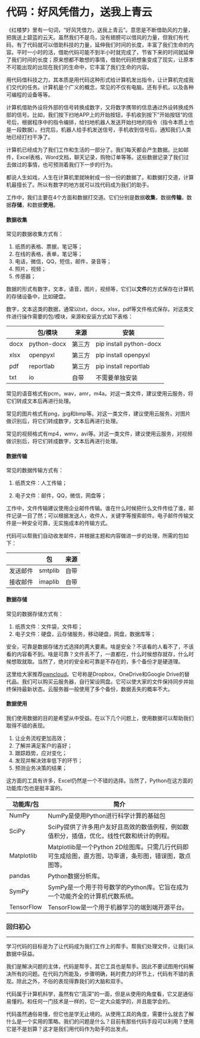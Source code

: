 # 代码：好风凭借力，送我上青云

《红楼梦》里有一句词，“好风凭借力，送我上青云”。意思是不断借助风的力量，把我送上碧蓝的云天。虽然我们不是鸟，没有翅膀可以借风的力量，但我们有代码，有了代码就可以借助科技的力量，延伸我们时间的长度，丰富了我们生命的内容。平时一小时的活，借助代码可能不到半小时就完成了，节省下来的时间就延伸了我们时间的长度；原来想都不敢想的事情，借助代码把想象变成了现实，让原本不可能出现的出现在我们的生命中，它丰富了我们生命的内容。

用代码借科技之力，其本质是用代码这种形式给计算机发出指令，让计算机完成我们交代的任务。计算机是个广义的概念，常见的不仅有电脑，还有手机，以及各种可编程的设备等等。

计算机借助外设将外部的信号转换成数字，又将数字携带的信息通过外设转换成外部的信号。比如，我们按下扫地APP上的开始按钮，手机收到按下”开始按钮“的信号后，根据程序中的指令编排，给扫地机器人发送开始扫地的指令（指令本质上也是一段数据）。扫完后，机器人给手机发送信号，手机收到信号后，通知我们人类地已经打扫干净了。

计算机已经成为了我们工作和生活的一部分了。我们每天都会产生数据。比如邮件，Excel表格，Word文档，聊天记录，购物订单等等。这些数据记录了我们过去做过的事情，也可预测着我们下一步的行为。

都说人生如戏，人生在计算机里就映射成一份一份的数据了。和数据打交道，计算机最擅长了。所以有数字的地方就可以找代码成为我们的助手。



工作中，我们主要在4个方面和数据打交道。它们分别是数据**收集**，数据**传输**，数据**存储**，和数据**使用**。

#### 数据收集

常见的数据收集方式有：

1. 纸质的表格、票据，笔记等；
2. 在线的表格，表单，笔记等；
3. 电话，微信，QQ，短信，邮件，录音等；
4. 照片，视频；
5. 传感器；



数据的形式有数字，文本，语音，图片，视频等，它们以**文件**的方式保存在计算机的存储设备中，比如硬盘。

数字，文本这类的数据，通常以txt，docx，xlsx，pdf等文件格式保存。对这类文件进行操作需要的包/模块，来源和安装方式如下表格：

|      | 包/模块     | 来源   | 安装                    |
| ---- | ----------- | ------ | ----------------------- |
| docx | python-docx | 第三方 | pip install python-docx |
| xlsx | openpyxl    | 第三方 | pip install openpyxl    |
| pdf  | reportlab   | 第三方 | pip install reportlab   |
| txt  | io          | 自带   | 不需要单独安装          |



常见的语音格式有pcm，wav，amr，m4a。对这一类文件，建议使用云服务，将它们转成文本后再进行处理。

常见的图片格式有png，jpg和bmp等。对这一类文件，建议使用云服务，对图片做识别后，将它们转成数字，文本后再进行处理。

常见的视频格式有mp4，wmv，avi等。对这一类文件，建议使用云服务，对视频做识别后，将它们转成数字，文本后再进行处理。



#### 数据传输

常见的数据传输方式有：

1. 纸质文件：人工传输；

2. 电子文件：邮件，QQ，微信，网盘等；

工作中，文件传输建议使用企业邮件传输。谁在什么时候把什么文件传给了谁，邮件记录一目了然；可以根据发送人，收件人，关键字等搜索邮件。电子邮件传输文件是一种安全可靠，无实施成本的传输方式。

代码可以帮我们自动收发邮件，并根据主题和内容做进一步的处理，所需的包如下：

|          | 包      | 来源 |
| -------- | ------- | ---- |
| 发送邮件 | smtplib | 自带 |
| 接收邮件 | imaplib | 自带 |



#### 数据存储

常见的数据存储方式有：

1. 纸质文件：文件袋，文件柜；
2. 电子文件：硬盘，云存储服务，移动硬盘，网盘，数据库等；

安全，可靠是数据存储方式选择的两大要素。啥是安全？不该看的人看不了，不该看的内容看不到。啥是可靠？文件丢不了，一直都在，什么时候想存就存，什么时候想取就取。当然了，绝对的安全和可靠是不存在的，多个备份才是硬道理。

这里给大家推荐[owncloud]([https://owncloud.org](https://owncloud.org/))。它号称是Dropbox，OneDrive和Google Drive的替代品。我们可以购买云服务器，自行架设网盘。它可以使大家的文件保持同步并始终保持最新状态。云服务器一般使用了多个备份，数据丢失的概率不大。



#### 数据使用

我们使用数据的目的是希望从中受益。在以下几个问题上，使用数据可以帮助我们取得不错的表现。

1. 让业务流程更加高效；
2. 了解并满足客户的喜好；
3. 跟踪趋势，应对变化；
4. 发现并解决效率低下的环节；
5. 预测业务决策的结果；



这方面的工具有许多，Excel仍然是一个不错的选择。当然了，Python在这方面的功能库/包也是挺丰富的。

| 功能库/包  | 简介                                                         |
| ---------- | ------------------------------------------------------------ |
| NumPy      | NumPy是使用Python进行科学计算的基础包                        |
| SciPy      | SciPy提供了许多用户友好且高效的数值例程，例如数值积分，插值，优化，线性代数和统计的例程。 |
| Matplotlib | Matplotlib是一个Python 2D绘图库。只需几行代码即可生成绘图，直方图，功率谱，条形图，错误图，散点图等。 |
| pandas     | Python数据分析库。                                           |
| SymPy      | SymPy是一个用于符号数学的Python库。它旨在成为一个功能齐全的计算机代数系统。 |
| TensorFlow | TensorFlow是一个用于机器学习的端到端开源平台。               |



### 回归初心

---

学习代码的目标是为了让代码成为我们工作上的帮手。帮我们处理文件，让我们从数据中获益。

我们是解决问题的主体，代码是帮手，其它工具也是帮手。因此不要试图用代码解决所有的问题。在代码力所能及，步骤明确，耗时费力的环节上，代码有不错的表现。除此之外，不俗的表现得靠我们的大脑和双手。

代码属于计算机科学，虽然有它“高深”的一面，但是从使用的角度看，它又是通俗易懂的。和任何一门技术是一样的，它一定大众能学的，并且能学会的。

代码虽然通俗易懂，但它也是学无止境的。从使用工具的角度，需要什么就去了解什么是一个实用的策略。我们的问题是什么？目前有那些代码手段可以利用？使用它是不是划算？这才是我们用代码作为助手的出发点。